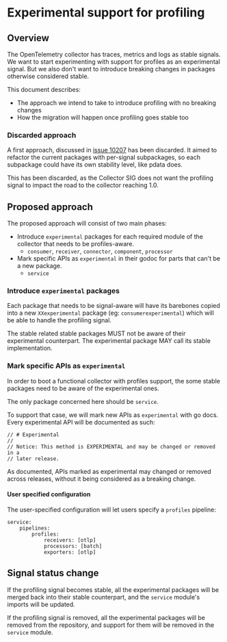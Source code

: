 # Experimental support for profiling

## Overview

The OpenTelemetry collector has traces, metrics and logs as stable signals. We
want to start experimenting with support for profiles as an experimental
signal. But we also don't want to introduce breaking changes in packages
otherwise considered stable.

This document describes:

* The approach we intend to take to introduce profiling with no breaking changes
* How the migration will happen once profiling goes stable too

### Discarded approach

A first approach, discussed in [issue
10207](https://github.com/open-telemetry/opentelemetry-collector/issues/10207)
has been discarded.
It aimed to refactor the current packages with per-signal subpackages, so each
subpackage could have its own stability level, like pdata does.

This has been discarded, as the Collector SIG does not want the profiling
signal to impact the road to the collector reaching 1.0.

## Proposed approach

The proposed approach will consist of two main phases:

* Introduce `experimental` packages for each required module of the collector that needs to be profiles-aware.
	* `consumer`, `receiver`, `connector`, `component`, `processor`
* Mark specific APIs as `experimental` in their godoc for parts that can't be a new package.
	* `service`

### Introduce `experimental` packages

Each package that needs to be signal-aware will have its barebones copied into
a new `XXexperimental` package (eg: `consumerexperimental`) which will be able
to handle the profiling signal.

The stable related stable packages MUST not be aware of their experimental
counterpart.
The experimental package MAY call its stable implementation.

### Mark specific APIs as `experimental`

In order to boot a functional collector with profiles support, the some stable
packages need to be aware of the experimental ones.

The only package concerned here should be `service`.

To support that case, we will mark new APIs as `experimental` with go docs.
Every experimental API will be documented as such:

```golang
// # Experimental
//
// Notice: This method is EXPERIMENTAL and may be changed or removed in a
// later release.
```

As documented, APIs marked as experimental may changed or removed across
releases, without it being considered as a breaking change.

#### User specified configuration

The user-specified configuration will let users specify a `profiles` pipeline:

```
service:
	pipelines:
		profiles:
			receivers: [otlp]
			processors: [batch]
			exporters: [otlp]
```

## Signal status change

If the profiling signal becomes stable, all the experimental packages will be
merged back into their stable counterpart, and the `service` module's imports
will be updated.

If the profiling signal is removed, all the experimental packages will be
removed from the repository, and support for them will be removed in the
`service` module.
